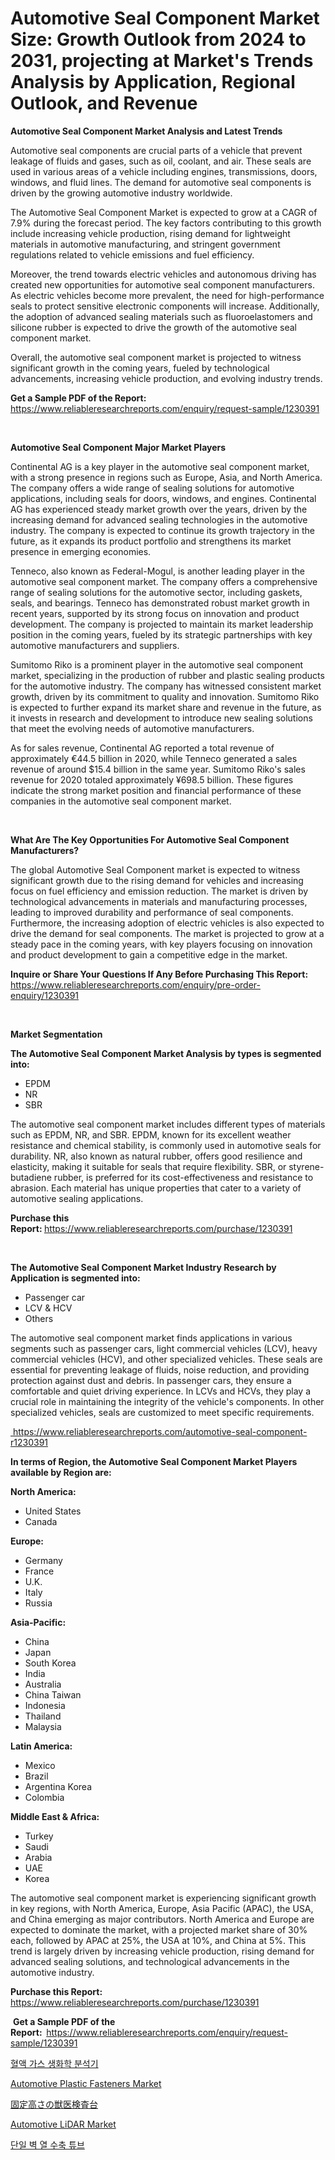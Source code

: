 <p><h1>Automotive Seal Component Market Size: Growth Outlook from 2024 to 2031, projecting at Market's Trends Analysis by Application, Regional Outlook, and Revenue</h1></p><p><strong>Automotive Seal Component Market Analysis and Latest Trends</strong></p>
<p><p>Automotive seal components are crucial parts of a vehicle that prevent leakage of fluids and gases, such as oil, coolant, and air. These seals are used in various areas of a vehicle including engines, transmissions, doors, windows, and fluid lines. The demand for automotive seal components is driven by the growing automotive industry worldwide.</p><p>The Automotive Seal Component Market is expected to grow at a CAGR of 7.9% during the forecast period. The key factors contributing to this growth include increasing vehicle production, rising demand for lightweight materials in automotive manufacturing, and stringent government regulations related to vehicle emissions and fuel efficiency.</p><p>Moreover, the trend towards electric vehicles and autonomous driving has created new opportunities for automotive seal component manufacturers. As electric vehicles become more prevalent, the need for high-performance seals to protect sensitive electronic components will increase. Additionally, the adoption of advanced sealing materials such as fluoroelastomers and silicone rubber is expected to drive the growth of the automotive seal component market.</p><p>Overall, the automotive seal component market is projected to witness significant growth in the coming years, fueled by technological advancements, increasing vehicle production, and evolving industry trends.</p></p>
<p><strong>Get a Sample PDF of the Report:&nbsp;</strong> <a href="https://www.reliableresearchreports.com/enquiry/request-sample/1230391">https://www.reliableresearchreports.com/enquiry/request-sample/1230391</a></p>
<p>&nbsp;</p>
<p><strong>Automotive Seal Component Major Market Players</strong></p>
<p><p>Continental AG is a key player in the automotive seal component market, with a strong presence in regions such as Europe, Asia, and North America. The company offers a wide range of sealing solutions for automotive applications, including seals for doors, windows, and engines. Continental AG has experienced steady market growth over the years, driven by the increasing demand for advanced sealing technologies in the automotive industry. The company is expected to continue its growth trajectory in the future, as it expands its product portfolio and strengthens its market presence in emerging economies.</p><p>Tenneco, also known as Federal-Mogul, is another leading player in the automotive seal component market. The company offers a comprehensive range of sealing solutions for the automotive sector, including gaskets, seals, and bearings. Tenneco has demonstrated robust market growth in recent years, supported by its strong focus on innovation and product development. The company is projected to maintain its market leadership position in the coming years, fueled by its strategic partnerships with key automotive manufacturers and suppliers.</p><p>Sumitomo Riko is a prominent player in the automotive seal component market, specializing in the production of rubber and plastic sealing products for the automotive industry. The company has witnessed consistent market growth, driven by its commitment to quality and innovation. Sumitomo Riko is expected to further expand its market share and revenue in the future, as it invests in research and development to introduce new sealing solutions that meet the evolving needs of automotive manufacturers.</p><p>As for sales revenue, Continental AG reported a total revenue of approximately €44.5 billion in 2020, while Tenneco generated a sales revenue of around $15.4 billion in the same year. Sumitomo Riko's sales revenue for 2020 totaled approximately ¥698.5 billion. These figures indicate the strong market position and financial performance of these companies in the automotive seal component market.</p></p>
<p>&nbsp;</p>
<p><strong>What Are The Key Opportunities For Automotive Seal Component Manufacturers?</strong></p>
<p><p>The global Automotive Seal Component market is expected to witness significant growth due to the rising demand for vehicles and increasing focus on fuel efficiency and emission reduction. The market is driven by technological advancements in materials and manufacturing processes, leading to improved durability and performance of seal components. Furthermore, the increasing adoption of electric vehicles is also expected to drive the demand for seal components. The market is projected to grow at a steady pace in the coming years, with key players focusing on innovation and product development to gain a competitive edge in the market.</p></p>
<p><strong>Inquire or Share Your Questions If Any Before Purchasing This Report:</strong> <a href="https://www.reliableresearchreports.com/enquiry/pre-order-enquiry/1230391">https://www.reliableresearchreports.com/enquiry/pre-order-enquiry/1230391</a></p>
<p>&nbsp;</p>
<p><strong>Market Segmentation</strong></p>
<p><strong>The Automotive Seal Component Market Analysis by types is segmented into:</strong></p>
<p><ul><li>EPDM</li><li>NR</li><li>SBR</li></ul></p>
<p><p>The automotive seal component market includes different types of materials such as EPDM, NR, and SBR. EPDM, known for its excellent weather resistance and chemical stability, is commonly used in automotive seals for durability. NR, also known as natural rubber, offers good resilience and elasticity, making it suitable for seals that require flexibility. SBR, or styrene-butadiene rubber, is preferred for its cost-effectiveness and resistance to abrasion. Each material has unique properties that cater to a variety of automotive sealing applications.</p></p>
<p><strong>Purchase this Report:&nbsp;</strong><a href="https://www.reliableresearchreports.com/purchase/1230391">https://www.reliableresearchreports.com/purchase/1230391</a></p>
<p>&nbsp;</p>
<p><strong>The Automotive Seal Component Market Industry Research by Application is segmented into:</strong></p>
<p><ul><li>Passenger car</li><li>LCV & HCV</li><li>Others</li></ul></p>
<p><p>The automotive seal component market finds applications in various segments such as passenger cars, light commercial vehicles (LCV), heavy commercial vehicles (HCV), and other specialized vehicles. These seals are essential for preventing leakage of fluids, noise reduction, and providing protection against dust and debris. In passenger cars, they ensure a comfortable and quiet driving experience. In LCVs and HCVs, they play a crucial role in maintaining the integrity of the vehicle's components. In other specialized vehicles, seals are customized to meet specific requirements.</p></p>
<p><a href="https://www.reliableresearchreports.com/automotive-seal-component-r1230391">&nbsp;https://www.reliableresearchreports.com/automotive-seal-component-r1230391</a></p>
<p><strong>In terms of Region, the Automotive Seal Component Market Players available by Region are:</strong></p>
<p>
    <p> <strong> North America: </strong>
        <ul>
            <li>United States</li>
            <li>Canada</li>
        </ul>
        </p> 
    <p> <strong> Europe: </strong>
        <ul>
            <li>Germany</li>
            <li>France</li>
            <li>U.K.</li>
            <li>Italy</li>
            <li>Russia</li>
        </ul>
        </p> 
    <p> <strong> Asia-Pacific: </strong>
        <ul>
            <li>China</li>
            <li>Japan</li>
            <li>South Korea</li>
            <li>India</li>
            <li>Australia</li>
            <li>China Taiwan</li>
            <li>Indonesia</li>
            <li>Thailand</li>
            <li>Malaysia</li>
        </ul>
        </p> 
    <p> <strong> Latin America: </strong>
        <ul>
            <li>Mexico</li>
            <li>Brazil</li>
            <li>Argentina Korea</li>
            <li>Colombia</li>
        </ul>
        </p> 
    <p> <strong> Middle East & Africa: </strong>
        <ul>
            <li>Turkey</li>
            <li>Saudi</li>
            <li>Arabia</li>
            <li>UAE</li>
            <li>Korea</li>
        </ul>
    </p>
    </p>
<p><p>The automotive seal component market is experiencing significant growth in key regions, with North America, Europe, Asia Pacific (APAC), the USA, and China emerging as major contributors. North America and Europe are expected to dominate the market, with a projected market share of 30% each, followed by APAC at 25%, the USA at 10%, and China at 5%. This trend is largely driven by increasing vehicle production, rising demand for advanced sealing solutions, and technological advancements in the automotive industry.</p></p>
<p><strong>Purchase this Report: </strong><a href="https://www.reliableresearchreports.com/purchase/1230391">https://www.reliableresearchreports.com/purchase/1230391</a></p>
<p>&nbsp;<strong>Get a Sample PDF of the Report:&nbsp;&nbsp;</strong><a href="https://www.reliableresearchreports.com/enquiry/request-sample/1230391">https://www.reliableresearchreports.com/enquiry/request-sample/1230391</a></p>
<p><strong></strong></p>
<p><p><a href="https://github.com/johneahan44556754/Market-Research-Report-List-1/blob/main/1274710114964.md">혈액 가스 생화학 분석기</a></p><p><a href="https://github.com/labibmmn112/Market-Research-Report-List-1/blob/main/automotive-plastic-fasteners-market.md">Automotive Plastic Fasteners Market</a></p><p><a href="https://github.com/Andrewones2023/Market-Research-Report-List-1/blob/main/7939123127881.md">固定高さの獣医検査台</a></p><p><a href="https://github.com/gladysalidde/Market-Research-Report-List-1/blob/main/automotive-lidar-market.md">Automotive LiDAR Market</a></p><p><a href="https://github.com/sougarounis/Market-Research-Report-List-4/blob/main/3266936114965.md">단일 벽 열 수축 튜브</a></p></p>
